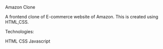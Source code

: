 Amazon Clone

A frontend clone of E-commerce website of Amazon. This is created using HTML,CSS.

Technologies:

HTML
CSS
Javascript
